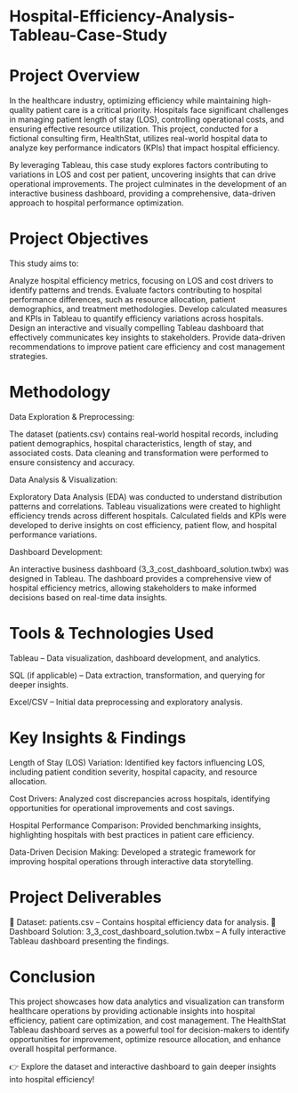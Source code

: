 # Hospital-Efficiency-Analysis-Tableau-Case-Study
# Project Overview
In the healthcare industry, optimizing efficiency while maintaining high-quality patient care is a critical priority. Hospitals face significant challenges in managing patient length of stay (LOS), controlling operational costs, and ensuring effective resource utilization. This project, conducted for a fictional consulting firm, HealthStat, utilizes real-world hospital data to analyze key performance indicators (KPIs) that impact hospital efficiency.

By leveraging Tableau, this case study explores factors contributing to variations in LOS and cost per patient, uncovering insights that can drive operational improvements. The project culminates in the development of an interactive business dashboard, providing a comprehensive, data-driven approach to hospital performance optimization.

# Project Objectives
This study aims to:

Analyze hospital efficiency metrics, focusing on LOS and cost drivers to identify patterns and trends.
Evaluate factors contributing to hospital performance differences, such as resource allocation, patient demographics, and treatment methodologies.
Develop calculated measures and KPIs in Tableau to quantify efficiency variations across hospitals.
Design an interactive and visually compelling Tableau dashboard that effectively communicates key insights to stakeholders.
Provide data-driven recommendations to improve patient care efficiency and cost management strategies.
# Methodology
Data Exploration & Preprocessing:

The dataset (patients.csv) contains real-world hospital records, including patient demographics, hospital characteristics, length of stay, and associated costs.
Data cleaning and transformation were performed to ensure consistency and accuracy.

Data Analysis & Visualization:

Exploratory Data Analysis (EDA) was conducted to understand distribution patterns and correlations.
Tableau visualizations were created to highlight efficiency trends across different hospitals.
Calculated fields and KPIs were developed to derive insights on cost efficiency, patient flow, and hospital performance variations.

Dashboard Development:

An interactive business dashboard (3_3_cost_dashboard_solution.twbx) was designed in Tableau.
The dashboard provides a comprehensive view of hospital efficiency metrics, allowing stakeholders to make informed decisions based on real-time data insights.
# Tools & Technologies Used
Tableau – Data visualization, dashboard development, and analytics.

SQL (if applicable) – Data extraction, transformation, and querying for deeper insights.

Excel/CSV – Initial data preprocessing and exploratory analysis.
# Key Insights & Findings
Length of Stay (LOS) Variation: Identified key factors influencing LOS, including patient condition severity, hospital capacity, and resource allocation.

Cost Drivers: Analyzed cost discrepancies across hospitals, identifying opportunities for operational improvements and cost savings.

Hospital Performance Comparison: Provided benchmarking insights, highlighting hospitals with best practices in patient care efficiency.

Data-Driven Decision Making: Developed a strategic framework for improving hospital operations through interactive data storytelling.
# Project Deliverables
📂 Dataset: patients.csv – Contains hospital efficiency data for analysis.
📂 Dashboard Solution: 3_3_cost_dashboard_solution.twbx – A fully interactive Tableau dashboard presenting the findings.

# Conclusion
This project showcases how data analytics and visualization can transform healthcare operations by providing actionable insights into hospital efficiency, patient care optimization, and cost management. The HealthStat Tableau dashboard serves as a powerful tool for decision-makers to identify opportunities for improvement, optimize resource allocation, and enhance overall hospital performance.

👉 Explore the dataset and interactive dashboard to gain deeper insights into hospital efficiency!

